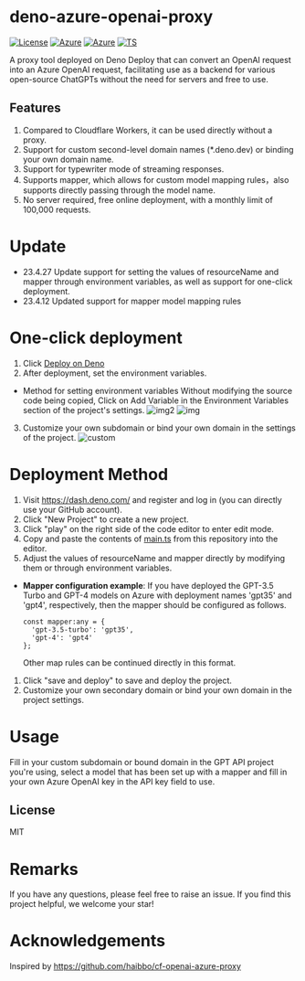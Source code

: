 # deno-azure-openai-proxy
[![License](https://badgen.net/badge/license/MIT/cyan)](https://github.com/hbsgithub/deno-azure-openai-proxy/blob/main/LICENSE)
[![Azure](https://badgen.net/badge/icon/Azure?icon=azure&label)](https://github.com/hbsgithub/deno-azure-openai-proxy)
[![Azure](https://badgen.net/badge/icon/OpenAI?icon=azure&label)](https://github.com/hbsgithub/deno-azure-openai-proxy)
[![TS](https://badgen.net/badge/icon/typescript?icon=typescript&label)](https://github.com/hbsgithub/deno-azure-openai-proxy)

A proxy tool deployed on Deno Deploy that can convert an OpenAI request into an Azure OpenAI request, facilitating use as a backend for various open-source ChatGPTs without the need for servers and free to use.
## Features
1. Compared to Cloudflare Workers, it can be used directly without a proxy.
2. Support for custom second-level domain names (*.deno.dev) or binding your own domain name.
3. Support for typewriter mode of streaming responses.
4. Supports mapper, which allows for custom model mapping rules，also supports directly passing through the model name.
5. No server required, free online deployment, with a monthly limit of 100,000 requests.
# Update
- 23.4.27 Update support for setting the values of resourceName and mapper through environment variables, as well as support for one-click deployment.
- 23.4.12 Updated support for mapper model mapping rules
# One-click deployment
1. Click [Deploy on Deno](https://dash.deno.com/new?url=https://raw.githubusercontent.com/hbsgithub/deno-azure-openai-proxy/main/main.ts)
2. After deployment, set the environment variables.
- Method for setting environment variables
Without modifying the source code being copied, Click on Add Variable in the Environment Variables section of the project's settings.
![img2](https://raw.githubusercontent.com/hbsgithub/deno-azure-openai-proxy/main/img/Environment%20Variables.png)
![img](https://user-images.githubusercontent.com/1295315/233124125-1ea95665-ffab-4b5c-a7ba-26f31f1bb0b3.png)
3. Customize your own subdomain or bind your own domain in the settings of the project.
![custom](https://raw.githubusercontent.com/hbsgithub/deno-azure-openai-proxy/main/img/custom%20url.png)
# Deployment Method

1. Visit https://dash.deno.com/ and register and log in (you can directly use your GitHub account).
2. Click "New Project" to create a new project.
3. Click "play" on the right side of the code editor to enter edit mode.
4. Copy and paste the contents of [main.ts](https://github.com/hbsgithub/deno-azure-openai-proxy/blob/main/main.ts) from this repository into the editor.
5. Adjust the values of resourceName and mapper directly by modifying them or through environment variables.

- **Mapper configuration example**: If you have deployed the GPT-3.5 Turbo and GPT-4 models on Azure with deployment names 'gpt35' and 'gpt4', respectively, then the mapper should be configured as follows.
  ```
  const mapper:any = {
    'gpt-3.5-turbo': 'gpt35',
    'gpt-4': 'gpt4' 
  };
  ```
   Other map rules can be continued directly in this format.


1. Click "save and deploy" to save and deploy the project.
2. Customize your own secondary domain or bind your own domain in the project settings.

# Usage

Fill in your custom subdomain or bound domain in the GPT API project you're using, select a model that has been set up with a mapper and fill in your own Azure OpenAI key in the API key field to use.
## License
MIT
# Remarks
If you have any questions, please feel free to raise an issue. If you find this project helpful, we welcome your star!
# Acknowledgements

Inspired by https://github.com/haibbo/cf-openai-azure-proxy